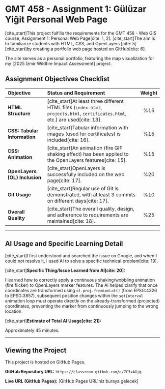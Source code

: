 # GMT 458 - Assignment 1: Gülüzar Yiğit Personal Web Page

[cite_start]This project fulfills the requirements for the GMT 458 - Web GIS course, Assignment 1: Personal Web Page[cite: 1, 2]. [cite_start]The aim is to familiarize students with HTML, CSS, and OpenLayers [cite: 5] [cite_start]by creating a portfolio web page hosted on GitHub[cite: 6].

The site serves as a personal portfolio, featuring the map visualization for my [2025 İzmir Wildfire Impact Assessment] project.

## Assignment Objectives Checklist

| Objective | Status and Requirement | Weight |
| :--- | :--- | :---: |
| **HTML Structure** | [cite_start]At least three different HTML files (`index.html`, `projects.html`, `certificates.html`, etc.) are used[cite: 13]. | %15 |
| **CSS: Tabular Information** | [cite_start]Tabular information with images (used for certificates) is included[cite: 16]. | %15 |
| **CSS: Animation** | [cite_start]An animation (fire GIF shaking effect) has been applied to the OpenLayers features[cite: 15]. | %15 |
| **OpenLayers (OL) Inclusion** | [cite_start]OpenLayers is successfully included on the web page[cite: 17]. | %20 |
| **Git Usage** | [cite_start]Regular use of Git is demonstrated, with at least 3 commits on different days[cite: 17]. | %10 |
| **Overall Quality** | [cite_start]The overall quality, design, and adherence to requirements are maintained[cite: 18]. | %25 |

---

## AI Usage and Specific Learning Detail

[cite_start]I first understood and searched the issue on Google, and when I could not resolve it, I used AI to solve a specific technical problem[cite: 19].

[cite_start]**Specific Thing/Issue Learned from AI[cite: 20]:**

I learned how to correctly apply a continuous shaking/wobbling animation (fire flicker) to OpenLayers marker features. The AI helped clarify that once coordinates are transformed using `ol.proj.fromLonLat()` (from EPSG:4326 to EPSG:3857), subsequent position changes within the `setInterval` animation loop must operate directly on the already-transformed (projected) coordinates, preventing the marker from continuously jumping to the wrong location.

[cite_start]**Estimate of Total AI Usage[cite: 21]:**

Approximately 45 minutes.

---

## Viewing the Project

This project is hosted on GitHub Pages.

**GitHub Repository URL:** `https://classroom.github.com/a/7C3xAGjq`

**Live URL (GitHub Pages):** [GitHub Pages URL'niz buraya gelecek]
